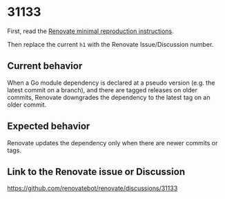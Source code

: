 # 31133

First, read the [Renovate minimal reproduction instructions](https://github.com/renovatebot/renovate/blob/main/docs/development/minimal-reproductions.md).

Then replace the current `h1` with the Renovate Issue/Discussion number.

## Current behavior

When a Go module dependency is declared at a pseudo version (e.g. the latest commit on a branch), and there are tagged releases on older commits, Renovate downgrades the dependency to the latest tag on an older commit.

## Expected behavior

Renovate updates the dependency only when there are newer commits or tags.

## Link to the Renovate issue or Discussion

https://github.com/renovatebot/renovate/discussions/31133
